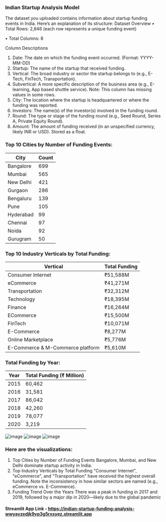 ### Indian Startup Analysis Model

The dataset you uploaded contains information about startup funding events in India. Here’s an explanation of its structure:
Dataset Overview
•	Total Rows: 2,846 (each row represents a unique funding event)

•	Total Columns: 8

Column Descriptions
1.	Date:
The date on which the funding event occurred. (Format: YYYY-MM-DD)
2.	Startup:
The name of the startup that received funding.
3.	Vertical:
The broad industry or sector the startup belongs to (e.g., E-Tech, FinTech, Transportation).
4.	Subvertical:
A more specific description of the business area (e.g., E-learning, App based shuttle service).
 Note: This column has missing values in some rows.
5.	City:
The location where the startup is headquartered or where the funding was reported.
6.	Investors:
The name(s) of the investor(s) involved in the funding round.
7.	Round:
The type or stage of the funding round (e.g., Seed Round, Series A, Private Equity Round).
8.	Amount:
The amount of funding received (in an unspecified currency, likely INR or USD). Stored as a float.

### Top 10 Cities by Number of Funding Events:

| City      | Count |
| --------- | ----- |
| Bangalore | 699   |
| Mumbai    | 565   |
| New Delhi | 421   |
| Gurgaon   | 286   |
| Bengaluru | 139   |
| Pune      | 105   |
| Hyderabad | 99    |
| Chennai   | 97    |
| Noida     | 92    |
| Gurugram  | 50    |




###  Top 10 Industry Verticals by Total Funding:

| Vertical                         | Total Funding |
| -------------------------------- | ------------- |
| Consumer Internet                | ₹51,588M      |
| eCommerce                        | ₹41,271M      |
| Transportation                   | ₹32,312M      |
| Technology                       | ₹18,395M      |
| Finance                          | ₹16,264M      |
| ECommerce                        | ₹15,500M      |
| FinTech                          | ₹10,071M      |
| E-Commerce                       | ₹8,277M       |
| Online Marketplace               | ₹5,776M       |
| E-Commerce & M-Commerce platform | ₹5,610M       |

### Total Funding by Year:

| Year | Total Funding (₹ Million) |
| ---- | ------------------------- |
| 2015 | 60,462                    |
| 2016 | 31,581                    |
| 2017 | 86,042                    |
| 2018 | 42,260                    |
| 2019 | 78,077                    |
| 2020 | 3,219                     |



 ![image](https://github.com/user-attachments/assets/941d7cb3-9228-4353-acf0-3dc91ea1d436)
 ![image](https://github.com/user-attachments/assets/a06307ed-7dce-4b79-8076-3c4631374262)
 ![image](https://github.com/user-attachments/assets/a2590da7-3585-4f8e-a98f-f401ca607fca)




 
 


### Here are the visualizations:
1.	Top Cities by Number of Funding Events
Bangalore, Mumbai, and New Delhi dominate startup activity in India.
2.	Top Industry Verticals by Total Funding
"Consumer Internet", "eCommerce", and "Transportation" have received the highest overall funding. Note the inconsistency in how similar sectors are named (e.g., eCommerce vs. E-Commerce).
3.	Funding Trend Over the Years
There was a peak in funding in 2017 and 2019, followed by a major dip in 2020—likely due to the global pandemic



#### Streamlit App Link - https://indian-startup-funding-analysis-wwyavzedjk9vp3g5rxsyez.streamlit.app
